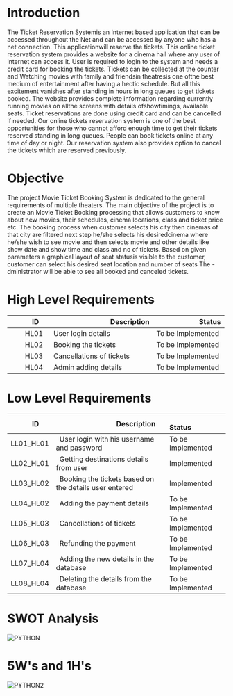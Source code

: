 # Introduction

The Ticket Reservation Systemis an Internet based application that can be accessed throughout the Net and can be accessed by anyone who has a net connection. This applicationwill reserve the tickets. This online ticket reservation system provides a website for a cinema hall where any user of internet can access it. User is required to login to the system and needs a credit card for booking the tickets. Tickets can be collected at the counter and Watching movies with family and friendsin theatresis one ofthe best medium of entertainment after having a hectic schedule. But all this excitement vanishes after standing in hours in long queues to get tickets booked. The website provides complete information regarding currently running movies on allthe screens with details ofshowtimings, available seats. Ticket reservations are done using credit card and can be cancelled if needed. Our online tickets reservation system is one of the best opportunities for those who cannot afford enough time to get their tickets reserved standing in long queues. People can book tickets online at any time of day or night. Our reservation system also provides option to cancel the tickets which are reserved previously.

# Objective

The project Movie Ticket Booking System is dedicated to the general requirements of multiple theaters. The main objective of the project is to create an Movie Ticket Booking processing that allows customers to know about new movies, their schedules, cinema locations, class and ticket price etc. The booking process when customer selects his city then cinemas of that city are filtered  next step he/she selects his desiredcinema where he/she wish to see movie and then selects movie and other details like show date and show time and class and no of tickets. Based on given parameters a graphical layout of seat statusis visible to the customer, customer can select his desired seat location and number of seats The -dministrator will be able to see all booked and canceled tickets.

# High Level Requirements

|`      `ID|`                 `Description|`            `Status|
| :- | :- | :- |
|`    `HL01|` `User login details |   To be Implemented |
|`    `HL02|` `Booking the tickets | To be Implemented |
|`    `HL03|` `Cancellations of tickets | To be  Implemented |
|`    `HL04|` `Admin adding details | To be Implemented |

# Low Level Requirements

|`      `ID|`                 `Description|`            `Status|
| :- | :- | :- |
|LL01\_HL01|` `User login with his username and password| To be Implemented |
|LL02\_HL01|` `Getting destinations details from user| Implemented |
|LL03\_HL02|` `Booking the tickets based on the details user entered| Implemented |
|LL04\_HL02|` `Adding the payment details| To be Implemented |
|LL05\_HL03|` `Cancellations of tickets| To be Implemented |
|LL06\_HL03|` `Refunding the payment| To be Implemented |
|LL07\_HL04|` `Adding the new details in the database| To be Implemented |
|LL08\_HL04|` `Deleting the details from the database| To be Implemented |

# SWOT Analysis
![PYTHON](https://user-images.githubusercontent.com/98873140/161683506-84d112ce-753f-48e9-af82-5b6687bde5af.png)

# 5W's and 1H's 
![PYTHON2](https://user-images.githubusercontent.com/98873140/161812962-9c2a920a-167a-4263-bce0-30715be9f701.png)



